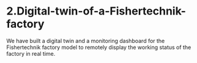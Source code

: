 # 2.Digital-twin-of-a-Fishertechnik-factory
We have built a digital twin and a monitoring dashboard for the Fishertechnik factory model to remotely display the working status of the factory in real time.
